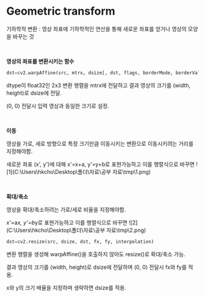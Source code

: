# Geometric transform

기하학적 변환 : 영상 좌표에 기하학적인 연산을 통해 새로운 좌표를 얻거나 영상의 모양을 바꾸는 것

<br>

**영상의 좌표를 변환시키는 함수**

```python
dst=cv2.warpAffine(src, mtrx, dsize[, dst, flags, borderMode, borderValue])
```

dtype이 float32인 2x3 변환 행렬을 mtrx에 전달하고 결과 영상의 크기를 (width, height)로 dsize에 전달. 

(0, 0) 전달시 입력 영상과 동일한 크기로 설정.

<br>

**이동**

영상을 가로, 세로 방향으로 특정 크기만큼 이동시키는 변환으로 이동시키려는 거리를 지정해야함.

새로운 좌표 (x', y')에 대해 x'=x+a, y'=y+b로 표현가능하고 이를 행렬식으로 바꾸면 ![1](C:\Users\hkcho\Desktop\폴더\자료\공부 자료\tmp\1.png)

<br>

**확대/축소**

영상을 확대/축소하려는 가로/세로 비율을 지정해야함.

x'=a*x, y'=b*y로 표현가능하고 이를 행렬식으로 바꾸면 ![2](C:\Users\hkcho\Desktop\폴더\자료\공부 자료\tmp\2.png)

```python
dst=cv2.resize(src, dsize, dst, fx, fy, interpolation)
```

변환 행렬을 생성해 warpAffine()을 호출하지 않아도 resize()로 확대/축소 가능.

결과 영상의 크기를 (width, height)로 dsize에 전달하며 (0, 0) 전달시 fx와 fy를 적용.

x와 y의 크기 배율을 지정하며 생략하면 dsize를 적용.
